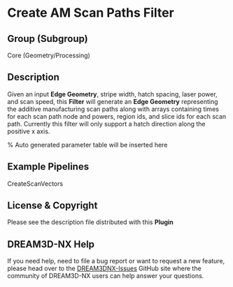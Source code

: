 # Create AM Scan Paths Filter

## Group (Subgroup)

Core (Geometry/Processing)

## Description
Given an input **Edge Geometry**, stripe width, hatch spacing, laser power, and scan speed, this **Filter** will generate an **Edge Geometry** representing the additive manufacturing scan paths along with arrays containing times for each scan path node and powers, region ids, and slice ids for each scan path. Currently this filter will only support a hatch direction along the positive x axis.

% Auto generated parameter table will be inserted here

## Example Pipelines

CreateScanVectors

## License & Copyright

Please see the description file distributed with this **Plugin**

## DREAM3D-NX Help

If you need help, need to file a bug report or want to request a new feature, please head over to the [DREAM3DNX-Issues](https://github.com/BlueQuartzSoftware/DREAM3DNX-Issues/discussions) GitHub site where the community of DREAM3D-NX users can help answer your questions.
